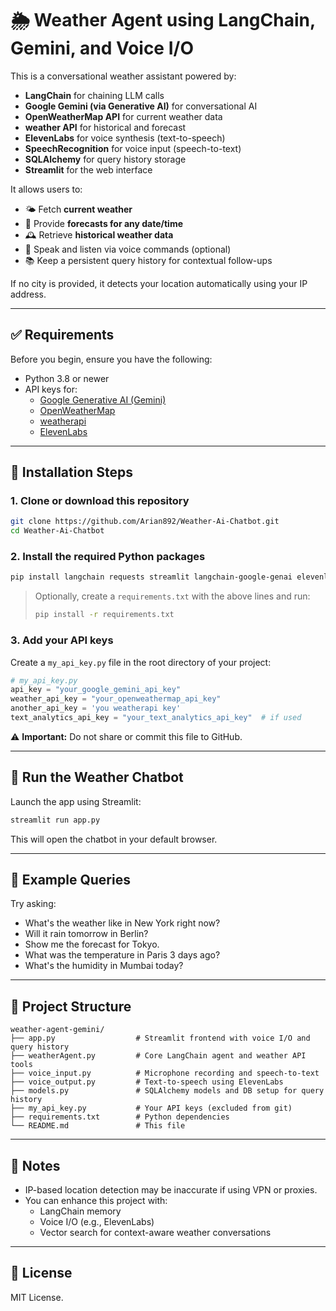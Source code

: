 # 🌦️ Weather Agent using LangChain, Gemini, and Voice I/O

This is a conversational weather assistant powered by:

- **LangChain** for chaining LLM calls  
- **Google Gemini (via Generative AI)** for conversational AI  
- **OpenWeatherMap API** for current weather data  
- **weather API** for historical and forecast
- **ElevenLabs** for voice synthesis (text-to-speech)  
- **SpeechRecognition** for voice input (speech-to-text)  
- **SQLAlchemy** for query history storage  
- **Streamlit** for the web interface  

It allows users to:

- 🌤️ Fetch **current weather**  
- 📅 Provide **forecasts for any date/time**  
- 🕰️ Retrieve **historical weather data**  
- 🎤 Speak and listen via voice commands (optional)  
- 📚 Keep a persistent query history for contextual follow-ups  

If no city is provided, it detects your location automatically using your IP address.

---


## ✅ Requirements

Before you begin, ensure you have the following:

- Python 3.8 or newer
- API keys for:
  - [Google Generative AI (Gemini)](https://makersuite.google.com/)
  - [OpenWeatherMap](https://openweathermap.org/api)
  - [weatherapi](http://weatherapi.com)
  - [ElevenLabs](https://elevenlabs.io/)

---

## 🧠 Installation Steps

### 1. Clone or download this repository

```bash
git clone https://github.com/Arian892/Weather-Ai-Chatbot.git
cd Weather-Ai-Chatbot
```

### 2. Install the required Python packages

```bash
pip install langchain requests streamlit langchain-google-genai elevenlabs SpeechRecognition sqlalchemy dateparser
```

> Optionally, create a `requirements.txt` with the above lines and run:
> ```bash
> pip install -r requirements.txt
> ```

### 3. Add your API keys

Create a `my_api_key.py` file in the root directory of your project:

```python
# my_api_key.py
api_key = "your_google_gemini_api_key"
weather_api_key = "your_openweathermap_api_key"
another_api_key = 'you weatherapi key'
text_analytics_api_key = "your_text_analytics_api_key"  # if used


```

⚠️ **Important:** Do not share or commit this file to GitHub.

---

## 🚀 Run the Weather Chatbot

Launch the app using Streamlit:

```bash
streamlit run app.py
```

This will open the chatbot in your default browser.

---

## 💬 Example Queries

Try asking:

- What's the weather like in New York right now?
- Will it rain tomorrow in Berlin?
- Show me the forecast for Tokyo.
- What was the temperature in Paris 3 days ago?
- What's the humidity in Mumbai today?

---

## 📂 Project Structure

```
weather-agent-gemini/
├── app.py                  # Streamlit frontend with voice I/O and query history
├── weatherAgent.py         # Core LangChain agent and weather API tools
├── voice_input.py          # Microphone recording and speech-to-text
├── voice_output.py         # Text-to-speech using ElevenLabs
├── models.py               # SQLAlchemy models and DB setup for query history
├── my_api_key.py           # Your API keys (excluded from git)
├── requirements.txt        # Python dependencies
└── README.md               # This file

```

---

## 📌 Notes


- IP-based location detection may be inaccurate if using VPN or proxies.
- You can enhance this project with:
  - LangChain memory
  - Voice I/O (e.g., ElevenLabs)
  - Vector search for context-aware weather conversations

---

## 📜 License

MIT License.
